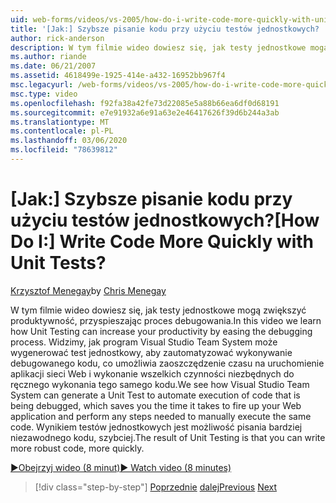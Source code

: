 ```yaml
---
uid: web-forms/videos/vs-2005/how-do-i-write-code-more-quickly-with-unit-tests
title: '[Jak:] Szybsze pisanie kodu przy użyciu testów jednostkowych? | Microsoft Docs'
author: rick-anderson
description: W tym filmie wideo dowiesz się, jak testy jednostkowe mogą zwiększyć produktywność, przyspieszając proces debugowania. Widzimy, jak Visual Studio Team System może wygenerować a...
ms.author: riande
ms.date: 06/21/2007
ms.assetid: 4618499e-1925-414e-a432-16952bb967f4
msc.legacyurl: /web-forms/videos/vs-2005/how-do-i-write-code-more-quickly-with-unit-tests
msc.type: video
ms.openlocfilehash: f92fa38a42fe73d22085e5a88b66ea6df0d68191
ms.sourcegitcommit: e7e91932a6e91a63e2e46417626f39d6b244a3ab
ms.translationtype: MT
ms.contentlocale: pl-PL
ms.lasthandoff: 03/06/2020
ms.locfileid: "78639812"
---
```

# <a name="how-do-i-write-code-more-quickly-with-unit-tests"></a><span data-ttu-id="7ca61-105">[Jak:] Szybsze pisanie kodu przy użyciu testów jednostkowych?</span><span class="sxs-lookup"><span data-stu-id="7ca61-105">[How Do I:] Write Code More Quickly with Unit Tests?</span></span>

<span data-ttu-id="7ca61-106">[Krzysztof Menegay](https://twitter.com/CMenegay)</span><span class="sxs-lookup"><span data-stu-id="7ca61-106">by [Chris Menegay](https://twitter.com/CMenegay)</span></span>

<span data-ttu-id="7ca61-107">W tym filmie wideo dowiesz się, jak testy jednostkowe mogą zwiększyć produktywność, przyspieszając proces debugowania.</span><span class="sxs-lookup"><span data-stu-id="7ca61-107">In this video we learn how Unit Testing can increase your productivity by easing the debugging process.</span></span> <span data-ttu-id="7ca61-108">Widzimy, jak program Visual Studio Team System może wygenerować test jednostkowy, aby zautomatyzować wykonywanie debugowanego kodu, co umożliwia zaoszczędzenie czasu na uruchomienie aplikacji sieci Web i wykonanie wszelkich czynności niezbędnych do ręcznego wykonania tego samego kodu.</span><span class="sxs-lookup"><span data-stu-id="7ca61-108">We see how Visual Studio Team System can generate a Unit Test to automate execution of code that is being debugged, which saves you the time it takes to fire up your Web application and perform any steps needed to manually execute the same code.</span></span> <span data-ttu-id="7ca61-109">Wynikiem testów jednostkowych jest możliwość pisania bardziej niezawodnego kodu, szybciej.</span><span class="sxs-lookup"><span data-stu-id="7ca61-109">The result of Unit Testing is that you can write more robust code, more quickly.</span></span>

[<span data-ttu-id="7ca61-110">&#9654;Obejrzyj wideo (8 minut)</span><span class="sxs-lookup"><span data-stu-id="7ca61-110">&#9654; Watch video (8 minutes)</span></span>](https://channel9.msdn.com/Blogs/ASP-NET-Site-Videos/how-do-i-write-code-more-quickly-with-unit-tests)

> [!div class="step-by-step"]
> <span data-ttu-id="7ca61-111">[Poprzednie](how-do-i-create-my-own-bug-work-item.md)
> [dalej](how-do-i-practice-test-driven-development.md)</span><span class="sxs-lookup"><span data-stu-id="7ca61-111">[Previous](how-do-i-create-my-own-bug-work-item.md)
[Next](how-do-i-practice-test-driven-development.md)</span></span>
